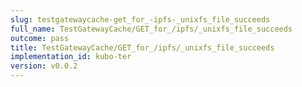 ```yaml
---
slug: testgatewaycache-get_for_-ipfs-_unixfs_file_succeeds
full_name: TestGatewayCache/GET_for_/ipfs/_unixfs_file_succeeds
outcome: pass
title: TestGatewayCache/GET_for_/ipfs/_unixfs_file_succeeds
implementation_id: kubo-ter
version: v0.0.2
---
```


